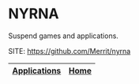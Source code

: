 # NYRNA

 Suspend games and applications.

 SITE: https://github.com/Merrit/nyrna

 | [Applications](https://portable-linux-apps.github.io/apps.html) | [Home](https://portable-linux-apps.github.io)
 | --- | --- |

